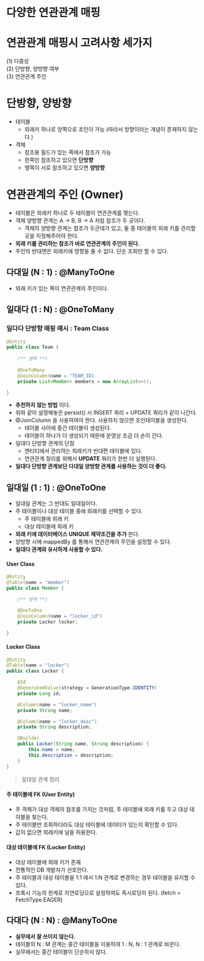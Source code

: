 # 다양한 연관관계 매핑

# 연관관계 매핑시 고려사항 세가지
(1) 다중성 <br>
(2) 단방향, 양방향 여부 <br>
(3) 연관관계 주인 <br>

# 단방향, 양방향
- 테이블
  - 외래키 하나로 양쪽으로 조인이 가능 (따라서 방향이라는 개념이 존재하지 않는다.)
- 객체
  - 참조용 필드가 있는 쪽에서 참조가 가능
  - 한쪽만 참조하고 있으면 __단방향__
  - 앵쪽이 서로 참조하고 있으면 __양방향__

# 연관관계의 주인 (Owner)
- 테이블은 외래키 하나로 두 테이블이 연관관계를 맺는다.
- 객체 양방향 관계는 A -> B, B -> A 처럼 참조가 두 곳이다.
  - 객체의 양방향 관계는 참조가 두군데가 있고, 둘 중 테이블의 외래 키를 관리할 곳을 지정해주어야 한다.
- __외래 키를 관리하는 참조가 바로 연관관계의 주인이 된다.__
- 주인의 반대면은 외래키에 영향을 줄 수 없다. 단순 조회만 할 수 있다.

## 다대일 (N : 1) : @ManyToOne
- 외래 키가 있는 쪽이 연관관계의 주인이다.


## 일대다 (1 : N) : @OneToMany

### 일다다 단방향 매핑 예시 : Team Class
```java
@Entity
public class Team {
    
    /** 생략 **/
    
    @OneToMany
    @JoinColumn(name = "TEAM_ID)
    private List<Member> members = new ArrayList<>();

}
```

-  __추천하지 않는 방법__ 이다.
- 위와 같이 설정해놓은 persist() 시 INSERT 쿼리 + UPDATE 쿼리가 같이 나간다.
- @JoinColumn 을 사용하여야 한다. 사용하지 않으면 조인테이블을 생성한다.
  - 테이블 사이에 중간 테이블이 생성된다.
  - 테이블이 하나가 더 생성되기 때문에 운영상 조금 더 손이 간다.
- 일대다 단방향 관계의 단점
  - 엔티티에서 관리하는 외래키가 반대편 테이블에 있다.
  - 연관관계 정리를 위해서 __UPDATE__ 쿼리가 한번 더 실행된다.
- __일대다 단방향 관계보단 다대일 양방향 관계를 사용하는 것이 더 좋다.__


## 일대일 (1 : 1) : @OneToOne
- 일대일 관계는 그 반대도 일대일이다.
- 주 테이블이나 대상 테이블 중에 외래키를 선택할 수 있다.
  - 주 테이블에 외래 키
  - 대상 태이블에 외래 키
- __외래 키에 데이터베이스 UNIQUE 제약조건을 추가__ 한다.
- 양방향 시에 mappedBy 를 통해서 연관관계의 주인을 설정할 수 있다.
- __일대다 관계와 유사하게 사용할 수 있다.__

#### User Class
```java
@Entity
@Table(name = "member")
public class Member {

    /** 생략 **/

    @OneToOne
    @JoinColumn(name = "locker_id")
    private Locker locker;

}
```

#### Locker Class
```java
@Entity
@Table(name = "locker")
public class Locker {

    @Id
    @GeneratedValue(strategy = GenerationType.IDENTITY)
    private Long id;

    @Column(name = "locker_name")
    private String name;

    @Column(name = "locker_desc")
    private String description;

    @Builder
    public Locker(String name, String description) {
        this.name = name;
        this.description = description;
    }
}
```

> 일대일 관계 정리
#### 주 테이블에 FK (User Entity)
- 주 객체가 대상 객체의 참조를 가지는 것처럼, 주 테이블에 외래 키를 두고 대상 테이블을 찾는다.
- 주 테이블만 조회하더라도 대상 테이블에 데이터가 있는지 확인할 수 있다.
- 값이 없으면 외래키에 널을 허용한다.

#### 대상 테이블에 FK (Locker Entity)
- 대상 테이블에 외래 키가 존재
- 전통적인 DB 개발자가 선호한다.
- 주 테이블과 대상 테이블을 1:1 에서 1:N 관계로 변경하는 경우 테이블을 유지할 수 있다.
- 프록시 기능의 한계로 지연로딩으로 설정하여도 즉시로딩이 된다. (fetch = FetchType.EAGER)

## 다대다 (N : N) : @ManyToOne
- __실무에서 잘 쓰이지 않는다.__
- 테이블의 N : M 관계는 중간 테이블을 이용하여 1 : N, N : 1 관계로 바꾼다.
- 실무에서는 중간 테이블이 단순하지 않다.

